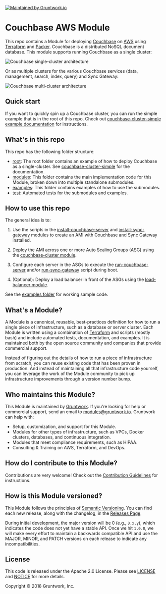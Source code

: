 [![Maintained by Gruntwork.io](https://img.shields.io/badge/maintained%20by-gruntwork.io-%235849a6.svg)](https://gruntwork.io/?ref=aws_couchbase_repo)
# Couchbase AWS Module

This repo contains a Module for deploying [Couchbase](https://www.couchbase.com/) on [AWS](https://aws.amazon.com/) 
using [Terraform](https://www.terraform.io/) and [Packer](https://www.packer.io/). Couchbase is a distributed NoSQL 
document database. This module supports running Couchbase as a single cluster:

![Couchbase single-cluster architecture](https://github.com/gruntwork-io/terraform-aws-couchbase/blob/master/_docs/couchbase-single-cluster-architecture.png?raw=true)

Or as multiple clusters for the various Couchbase services (data, management, search, index, query) and Sync Gateway:

![Couchbase multi-cluster architecture](https://github.com/gruntwork-io/terraform-aws-couchbase/blob/master/_docs/couchbase-multi-cluster-architecture.png?raw=true)



## Quick start

If you want to quickly spin up a Couchbase cluster, you can run the simple example that is in the root of this repo.
Check out [couchbase-cluster-simple example
documentation](https://github.com/gruntwork-io/terraform-aws-couchbase/blob/master/examples/couchbase-cluster-simple)
for instructions.




## What's in this repo

This repo has the following folder structure:

* [root](https://github.com/gruntwork-io/terraform-aws-couchbase/tree/master): The root folder contains an example
  of how to deploy Couchbase as a single-cluster. See 
  [couchbase-cluster-simple](https://github.com/gruntwork-io/terraform-aws-couchbase/blob/master/examples/couchbase-cluster-simple)
  for the documentation.
* [modules](https://github.com/gruntwork-io/terraform-aws-couchbase/tree/master/modules): This folder contains the 
  main implementation code for this Module, broken down into multiple standalone submodules.
* [examples](https://github.com/gruntwork-io/terraform-aws-couchbase/tree/master/examples): This folder contains 
  examples of how to use the submodules.
* [test](https://github.com/gruntwork-io/terraform-aws-couchbase/tree/master/test): Automated tests for the submodules 
  and examples.




## How to use this repo

The general idea is to: 

1. Use the scripts in the
   [install-couchbase-server](https://github.com/gruntwork-io/terraform-aws-couchbase/tree/master/modules/install-couchbase-server) and
   [install-sync-gateway](https://github.com/gruntwork-io/terraform-aws-couchbase/tree/master/modules/install-sync-gateway)
   modules to create an AMI with Couchbase and Sync Gateway installed.
   
1. Deploy the AMI across one or more Auto Scaling Groups (ASG) using the [couchbase-cluster
   module](https://github.com/gruntwork-io/terraform-aws-couchbase/tree/master/modules/couchbase-cluster).   
   
1. Configure each server in the ASGs to execute the 
   [run-couchbase-server](https://github.com/gruntwork-io/terraform-aws-couchbase/tree/master/modules/run-couchbase-server) and/or
   [run-sync-gateway](https://github.com/gruntwork-io/terraform-aws-couchbase/tree/master/modules/run-sync-gateway)
   script during boot.

1. (Optional): Deploy a load balancer in front of the ASGs using the [load-balancer 
   module](https://github.com/gruntwork-io/terraform-aws-couchbase/tree/master/modules/load-balancer).

See the [examples folder](https://github.com/gruntwork-io/terraform-aws-couchbase/tree/master/examples) for working
sample code.




## What's a Module?

A Module is a canonical, reusable, best-practices definition for how to run a single piece of infrastructure, such 
as a database or server cluster. Each Module is written using a combination of [Terraform](https://www.terraform.io/) 
and scripts (mostly bash) and include automated tests, documentation, and examples. It is maintained both by the open 
source community and companies that provide commercial support. 

Instead of figuring out the details of how to run a piece of infrastructure from scratch, you can reuse 
existing code that has been proven in production. And instead of maintaining all that infrastructure code yourself, 
you can leverage the work of the Module community to pick up infrastructure improvements through
a version number bump.
 
 
 
## Who maintains this Module?

This Module is maintained by [Gruntwork](http://www.gruntwork.io/). If you're looking for help or commercial 
support, send an email to [modules@gruntwork.io](mailto:modules@gruntwork.io?Subject=Couchbase%20for%20AWS%20Module). 
Gruntwork can help with:

* Setup, customization, and support for this Module.
* Modules for other types of infrastructure, such as VPCs, Docker clusters, databases, and continuous integration.
* Modules that meet compliance requirements, such as HIPAA.
* Consulting & Training on AWS, Terraform, and DevOps.




## How do I contribute to this Module?

Contributions are very welcome! Check out the 
[Contribution Guidelines](https://github.com/gruntwork-io/terraform-aws-couchbase/tree/master/CONTRIBUTING.md) for instructions.



## How is this Module versioned?

This Module follows the principles of [Semantic Versioning](http://semver.org/). You can find each new release, 
along with the changelog, in the [Releases Page](../../releases). 

During initial development, the major version will be 0 (e.g., `0.x.y`), which indicates the code does not yet have a 
stable API. Once we hit `1.0.0`, we will make every effort to maintain a backwards compatible API and use the MAJOR, 
MINOR, and PATCH versions on each release to indicate any incompatibilities. 



## License

This code is released under the Apache 2.0 License. Please see 
[LICENSE](https://github.com/gruntwork-io/terraform-aws-couchbase/tree/master/LICENSE) and 
[NOTICE](https://github.com/gruntwork-io/terraform-aws-couchbase/tree/master/NOTICE) for more details.

Copyright &copy; 2018 Gruntwork, Inc.
